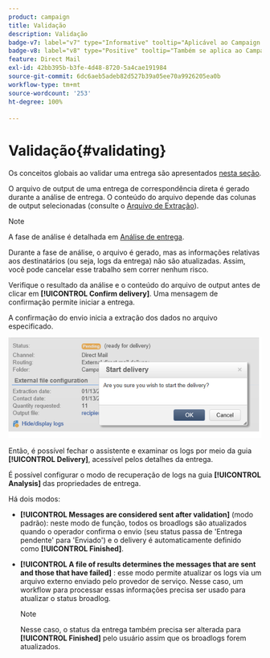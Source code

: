 ```yaml
---
product: campaign
title: Validação
description: Validação
badge-v7: label="v7" type="Informative" tooltip="Aplicável ao Campaign Classic v7"
badge-v8: label="v8" type="Positive" tooltip="Também se aplica ao Campaign v8"
feature: Direct Mail
exl-id: 42bb395b-b3fe-4d48-8720-5a4cae191984
source-git-commit: 6dc6aeb5adeb82d527b39a05ee70a9926205ea0b
workflow-type: tm+mt
source-wordcount: '253'
ht-degree: 100%

---
```


# Validação{#validating}



Os conceitos globais ao validar uma entrega são apresentados [nesta seção](steps-validating-the-delivery.md).

O arquivo de output de uma entrega de correspondência direta é gerado durante a análise de entrega. O conteúdo do arquivo depende das colunas de output selecionadas (consulte o [Arquivo de Extração](defining-the-direct-mail-content.md#extraction-file)).

>[!NOTE]
>
>A fase de análise é detalhada em [Análise de entrega](steps-validating-the-delivery.md#analyzing-the-delivery).

Durante a fase de análise, o arquivo é gerado, mas as informações relativas aos destinatários (ou seja, logs da entrega) não são atualizadas. Assim, você pode cancelar esse trabalho sem correr nenhum risco.

Verifique o resultado da análise e o conteúdo do arquivo de output antes de clicar em **[!UICONTROL Confirm delivery]**. Uma mensagem de confirmação permite iniciar a entrega.

A confirmação do envio inicia a extração dos dados no arquivo especificado.

![](assets/s_ncs_user_postal_del_send_confirm_postal.png)

Então, é possível fechar o assistente e examinar os logs por meio da guia **[!UICONTROL Delivery]**, acessível pelos detalhes da entrega.

É possível configurar o modo de recuperação de logs na guia **[!UICONTROL Analysis]** das propriedades de entrega.

Há dois modos:

* **[!UICONTROL Messages are considered sent after validation]** (modo padrão): neste modo de função, todos os broadlogs são atualizados quando o operador confirma o envio (seu status passa de &#39;Entrega pendente&#39; para &#39;Enviado&#39;) e o delivery é automaticamente definido como **[!UICONTROL Finished]**.
* **[!UICONTROL A file of results determines the messages that are sent and those that have failed]** : esse modo permite atualizar os logs via um arquivo externo enviado pelo provedor de serviço. Nesse caso, um workflow para processar essas informações precisa ser usado para atualizar o status broadlog.

  >[!NOTE]
  >
  >Nesse caso, o status da entrega também precisa ser alterada para **[!UICONTROL Finished]** pelo usuário assim que os broadlogs forem atualizados.
